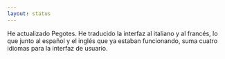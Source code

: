 ```yaml
---
layout: status
---
```

He actualizado Pegotes. He traducido la interfaz al italiano y al francés, lo que junto al español y el inglés que ya estaban funcionando, suma cuatro idiomas para la interfaz de usuario.
